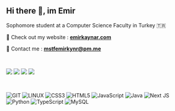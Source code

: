 ## Hi there 👋, im Emir
Sophomore student at a Computer Science Faculty in Turkey 🇹🇷

🎯 Check out my website : [**emirkaynar.com**](https://emirkaynar.com)

📲 Contact me : **mstfemirkynr@pm.me**

<br/>

[![](https://github-readme-stats.vercel.app/api?username=theEMA-dev&show_icons=true&theme=transparent&text_color=e6edf3&border_color=6cd064&title_color=6cd064&icon_color=6cd064#gh-dark-mode-only)](https://github.com/theEMA-dev#gh-dark-mode-only)
[![](https://github-readme-stats.vercel.app/api?username=theEMA-dev&show_icons=true&theme=transparent&text_color=1f2328&border_color=549f57&title_color=549f57&icon_color=549f57#gh-light-mode-only)](https://github.com/theEMA-dev#gh-light-mode-only)‎ ‎ ‎ ‎ ‎ ‎ 
[![](https://github-readme-stats.vercel.app/api/top-langs/?username=theEMA-dev&theme=transparent&text_color=e6edf3&border_color=6cd064&title_color=6cd064&layout=compact#gh-dark-mode-only)](https://github.com/theEMA-dev#gh-dark-mode-only)
[![](https://github-readme-stats.vercel.app/api/top-langs/?username=theEMA-dev&theme=transparent&text_color=1f2328&border_color=549f57&title_color=549f57&layout=compact#gh-light-mode-only)](https://github.com/theEMA-dev#gh-light-mode-only)

<br/>

![GIT](https://img.shields.io/badge/Git-fc6d26?style=flat&logo=git&logoColor=white) ![LINUX](https://img.shields.io/badge/Linux-FCC624?style=flat&logo=linux&logoColor=black) ![CSS3](https://img.shields.io/badge/css3-%231572B6.svg?style=flat&logo=css3&logoColor=white) ![HTML5](https://img.shields.io/badge/html5-%23E34F26.svg?style=flat&logo=html5&logoColor=white) ![JavaScript](https://img.shields.io/badge/javascript-%23323330.svg?style=flat&logo=javascript&logoColor=%23F7DF1E) ![Java](https://img.shields.io/badge/java-%23ED8B00.svg?style=flat&logo=openjdk&logoColor=white) ![Next JS](https://img.shields.io/badge/Next-black?style=flat&logo=next.js&logoColor=white) ![Python](https://img.shields.io/badge/python-3670A0?style=flat&logo=python&logoColor=ffdd54) ![TypeScript](https://img.shields.io/badge/typescript-%23007ACC.svg?style=flat&logo=typescript&logoColor=white) ![MySQL](https://img.shields.io/badge/mysql-%2300000f.svg?style=flat&logo=mysql&logoColor=white)
